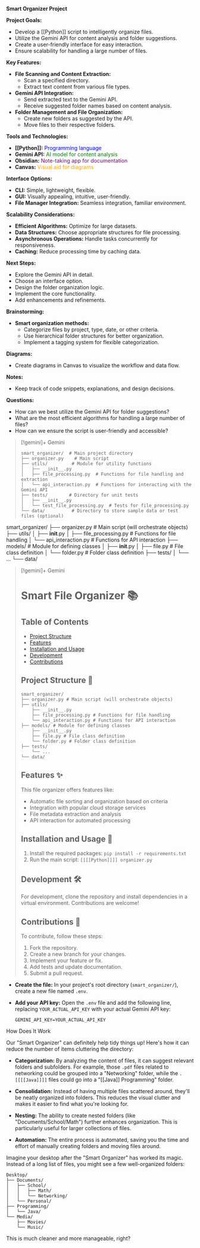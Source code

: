 **Smart Organizer Project**

**Project Goals:**

- Develop a [[Python]] script to intelligently organize files.
- Utilize the Gemini API for content analysis and folder suggestions.
- Create a user-friendly interface for easy interaction.
- Ensure scalability for handling a large number of files.

**Key Features:**

- **File Scanning and Content Extraction:**
    - Scan a specified directory.
    - Extract text content from various file types.
- **Gemini API Integration:**
    - Send extracted text to the Gemini API.
    - Receive suggested folder names based on content analysis.
- **Folder Management and File Organization:**
    - Create new folders as suggested by the API.
    - Move files to their respective folders.

**Tools and Technologies:**

- **[[Python]]:** <span style="color:blue">Programming language</span>
- **Gemini API:** <span style="color:green">AI model for content analysis</span>
- **Obsidian:** <span style="color:purple">Note-taking app for documentation</span>
- **Canvas:** <span style="color:orange">Visual aid for diagrams</span>

**Interface Options:**

- **CLI:** Simple, lightweight, flexible.
- **GUI:** Visually appealing, intuitive, user-friendly.
- **File Manager Integration:** Seamless integration, familiar environment.

**Scalability Considerations:**

- **Efficient Algorithms:** Optimize for large datasets.
- **Data Structures:** Choose appropriate structures for file processing.
- **Asynchronous Operations:** Handle tasks concurrently for responsiveness.
- **Caching:** Reduce processing time by caching data.

**Next Steps:**

- Explore the Gemini API in detail.
- Choose an interface option.
- Design the folder organization logic.
- Implement the core functionality.
- Add enhancements and refinements.

**Brainstorming:**

- **Smart organization methods:**
    - Categorize files by project, type, date, or other criteria.
    - Use hierarchical folder structures for better organization.
    - Implement a tagging system for flexible categorization.

**Diagrams:**

- Create diagrams in Canvas to visualize the workflow and data flow.

**Notes:**

- Keep track of code snippets, explanations, and design decisions.

**Questions:**

- How can we best utilize the Gemini API for folder suggestions?
- What are the most efficient algorithms for handling a large number of files?
- How can we ensure the script is user-friendly and accessible?



>[!gemini]+ Gemini
>```
> smart_organizer/  # Main project directory
> ├── organizer.py    # Main script
> ├── utils/         # Module for utility functions
> │   ├── __init__.py  
> │   ├── file_processing.py  # Functions for file handling and extraction
> │   └── api_interaction.py  # Functions for interacting with the Gemini API
> ├── tests/        # Directory for unit tests
> │   ├── __init__.py 
> │   └── test_file_processing.py  # Tests for file_processing.py
> └── data/          # Directory to store sample data or test files (optional)
> ```


smart_organizer/ ├── organizer.py # Main script (will orchestrate objects) ├── utils/ │ ├── __init__.py │ ├── file_processing.py # Functions for file handling │ └── api_interaction.py # Functions for API interaction ├── models/ # Module for defining classes │ ├── __init__.py │ ├── file.py # File class definition │ └── folder.py # Folder class definition ├── tests/ │ └── ... └── data/

>[!gemini]+ Gemini
># Smart File Organizer 📚
> 
> ## Table of Contents
> 
> - [Project Structure](#project-structure)
> - [Features](#features)
> - [Installation and Usage](#installation-and-usage)
> - [Development](#development)
> - [Contributions](#contributions)
> 
> ## Project Structure 📁
> 
> ```
> smart_organizer/
> ├── organizer.py # Main script (will orchestrate objects)
> ├── utils/
>     ├── __init__.py
>     ├── file_processing.py # Functions for file handling
>     └── api_interaction.py # Functions for API interaction
> ├── models/ # Module for defining classes
>     ├── __init__.py
>     ├── file.py # File class definition
>     └── folder.py # Folder class definition
> ├── tests/
>     └── ...
> └── data/
> ```
> 
> ## Features ✨
> 
> This file organizer offers features like:
> 
> - Automatic file sorting and organization based on criteria
> - Integration with popular cloud storage services
> - File metadata extraction and analysis
> - API interaction for automated processing
> 
> ## Installation and Usage 🚀
> 
> 1. Install the required packages: `pip install -r requirements.txt`
> 2. Run the main script: `[[[[Python]]]] organizer.py`
> 
> ## Development 🛠️
> 
> For development, clone the repository and install dependencies in a virtual environment. Contributions are welcome!
> 
> ## Contributions 🤝
> 
> To contribute, follow these steps:
> 
> 1. Fork the repository.
> 2. Create a new branch for your changes.
> 3. Implement your feature or fix.
> 4. Add tests and update documentation.
> 5. Submit a pull request.

- **Create the file:** In your project's root directory (`smart_organizer/`), create a new file named `.env`.
    
- **Add your API key:** Open the `.env` file and add the following line, replacing `YOUR_ACTUAL_API_KEY` with your actual Gemini API key:
    
    ```
    GEMINI_API_KEY=YOUR_ACTUAL_API_KEY
    ```

How Does It Work

Our "Smart Organizer" can definitely help tidy things up! Here's how it can reduce the number of items cluttering the directory:

* **Categorization:** By analyzing the content of files, it can suggest relevant folders and subfolders. For example, those `.pdf` files related to networking could be grouped into a "Networking" folder, while the `.[[[[Java]]]]` files could go into a "[[Java]] Programming" folder.

* **Consolidation:**  Instead of having multiple files scattered around, they'll be neatly organized into folders. This reduces the visual clutter and makes it easier to find what you're looking for.

* **Nesting:** The ability to create nested folders (like "Documents/School/Math") further enhances organization. This is particularly useful for larger collections of files.

* **Automation:** The entire process is automated, saving you the time and effort of manually creating folders and moving files around.

Imagine your desktop after the "Smart Organizer" has worked its magic. Instead of a long list of files, you might see a few well-organized folders:

```
Desktop/
├── Documents/
│   ├── School/
│   │   ├── Math/
│   │   └── Networking/
│   └── Personal/
├── Programming/
│   └── Java/
└── Media/
    ├── Movies/
    └── Music/
```

This is much cleaner and more manageable, right? 


 



 

 